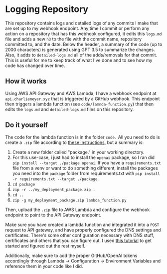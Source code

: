 # Logging Repository

This repository contains logs and detailed logs of any commits I make that are set up to my webhook endpoint. Any time I commit or perform any action on a repository that has this webhook configured, it edits this `logs.md` file and adds a new `h3` to the file with the commit name, repository committed to, and the date. Below the header, a summary of the code (up to 2000 characters) is generated using GPT 3.5 to summarize the changes. Also, it adds to `detailed-logs.md` all of the adds/removals for that commit. This is useful for me to keep track of what I've done and to see how my code has changed over time.

## How it works

Using AWS API Gateway and AWS Lambda, I have a webhook endpoint at `api.charliemeyer.xyz` that is triggered by a GitHub webhook. This endpoint then triggers a lambda function (see `code/lamnda-function.py`) that then edits the `logs.md` and `detailed-logs.md` files on this repository.

## Do it yourself 

The code for the lambda function is in the folder `code.` All you need to do is create a `.zip` file according to [these instructions](https://docs.aws.amazon.com/lambda/latest/dg/python-package.html), but a summary is:

1. Create a new folder called "package." in your working directory.
1. For this use-case, i just had to install the `openai` package, so I ran did `pip install --target ./package openai`. If you have a `requirements.txt` file from a venv or want to do something different, install the packages you need into the `package` folder from requirements.txt with `pip install -r requirements.txt --target ./package`. 
1. `cd package`
1. `zip -r ../my_deployment_package.zip .`
1. `cd ..`
1. `zip -g my_deployment_package.zip lambda_function.py`

Then, upload the `.zip` file to AWS Lambda and configure the webhook endpoint to point to the API Gateway endpoint.

Make sure you have created a lambda function and integrated it into a `POST` request to API gateway, and have properly configured the DNS settings and certificates. There's some other configuration necessary with DNS stuff, certificates and others that you can figure out. I used [this tutorial](https://www.youtube.com/watch?v=ESei6XQ7dMg) to get started and figured out the rest myself.

Additionally, make sure to add the proper GitHub/OpenAI tokens accordingly through Lambda -> Configuration -> Environment Variables and reference them in your code like I did. 






